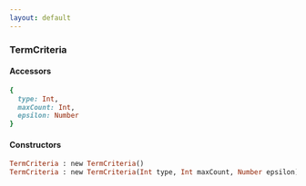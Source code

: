 ```yaml
---
layout: default
---
```


###  TermCriteria

####  Accessors
``` ruby
{
  type: Int,
  maxCount: Int,
  epsilon: Number
}
```

<a name="constructors"></a>

####  Constructors
``` ruby
TermCriteria : new TermCriteria()
TermCriteria : new TermCriteria(Int type, Int maxCount, Number epsilon)
```
